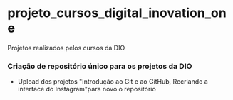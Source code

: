 # projeto_cursos_digital_inovation_one
Projetos realizados pelos cursos da DIO

### Criação de repositório único para os projetos da DIO
* Upload dos projetos "Introdução ao Git e ao GitHub, Recriando a interface do Instagram"para novo o repositório
